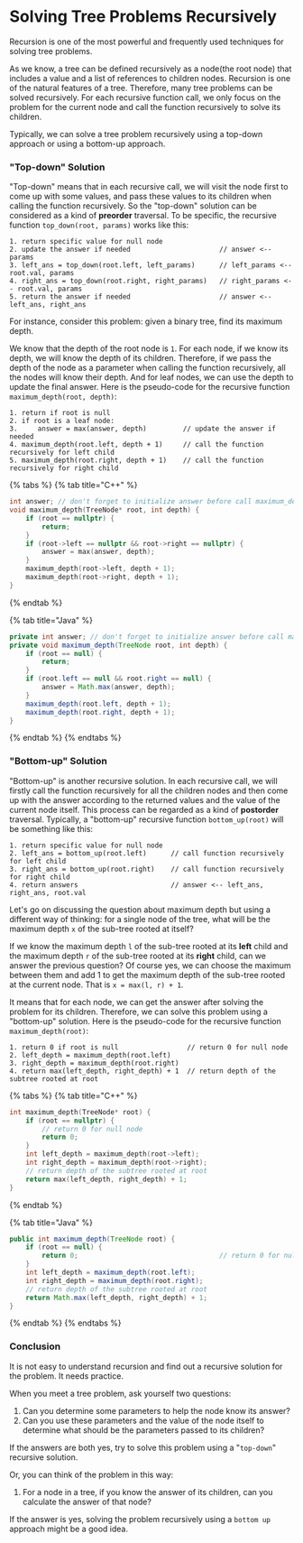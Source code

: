 # Solving Tree Problems Recursively

Recursion is one of the most powerful and frequently used techniques for solving tree problems.

As we know, a tree can be defined recursively as a node\(the root node\) that includes a value and a list of references to children nodes. Recursion is one of the natural features of a tree. Therefore, many tree problems can be solved recursively. For each recursive function call, we only focus on the problem for the current node and call the function recursively to solve its children.

Typically, we can solve a tree problem recursively using a top-down approach or using a bottom-up approach.

### "Top-down" Solution

 "Top-down" means that in each recursive call, we will visit the node first to come up with some values, and pass these values to its children when calling the function recursively. So the "top-down" solution can be considered as a kind of **preorder** traversal. To be specific, the recursive function `top_down(root, params)` works like this:

```text
1. return specific value for null node
2. update the answer if needed                      // answer <-- params
3. left_ans = top_down(root.left, left_params)      // left_params <-- root.val, params
4. right_ans = top_down(root.right, right_params)   // right_params <-- root.val, params
5. return the answer if needed                      // answer <-- left_ans, right_ans
```

For instance, consider this problem: given a binary tree, find its maximum depth.

We know that the depth of the root node is `1`. For each node, if we know its depth, we will know the depth of its children. Therefore, if we pass the depth of the node as a parameter when calling the function recursively, all the nodes will know their depth. And for leaf nodes, we can use the depth to update the final answer. Here is the pseudo-code for the recursive function `maximum_depth(root, depth)`:

```text
1. return if root is null
2. if root is a leaf node:
3.     answer = max(answer, depth)         // update the answer if needed
4. maximum_depth(root.left, depth + 1)     // call the function recursively for left child
5. maximum_depth(root.right, depth + 1)    // call the function recursively for right child
```

{% tabs %}
{% tab title="C++" %}
```cpp
int answer; // don't forget to initialize answer before call maximum_depth
void maximum_depth(TreeNode* root, int depth) {
    if (root == nullptr) {
        return;
    }
    if (root->left == nullptr && root->right == nullptr) {
        answer = max(answer, depth);
    }
    maximum_depth(root->left, depth + 1);
    maximum_depth(root->right, depth + 1);
}
```
{% endtab %}

{% tab title="Java" %}
```java
private int answer; // don't forget to initialize answer before call maximum_depth
private void maximum_depth(TreeNode root, int depth) {
    if (root == null) {
        return;
    }
    if (root.left == null && root.right == null) {
        answer = Math.max(answer, depth);
    }
    maximum_depth(root.left, depth + 1);
    maximum_depth(root.right, depth + 1);
}
```
{% endtab %}
{% endtabs %}

### "Bottom-up" Solution

 "Bottom-up" is another recursive solution. In each recursive call, we will firstly call the function recursively for all the children nodes and then come up with the answer according to the returned values and the value of the current node itself. This process can be regarded as a kind of **postorder** traversal. Typically, a "bottom-up" recursive function `bottom_up(root)` will be something like this:

```text
1. return specific value for null node
2. left_ans = bottom_up(root.left)      // call function recursively for left child
3. right_ans = bottom_up(root.right)    // call function recursively for right child
4. return answers                       // answer <-- left_ans, right_ans, root.val
```

Let's go on discussing the question about maximum depth but using a different way of thinking: for a single node of the tree, what will be the maximum depth `x` of the sub-tree rooted at itself?

If we know the maximum depth `l` of the sub-tree rooted at its **left** child and the maximum depth `r` of the sub\-tree rooted at its **right** child, can we answer the previous question? Of course yes, we can choose the maximum between them and add 1 to get the maximum depth of the sub-tree rooted at the current node. That is `x = max(l, r) + 1`.

It means that for each node, we can get the answer after solving the problem for its children. Therefore, we can solve this problem using a "bottom-up" solution. Here is the pseudo-code for the recursive function `maximum_depth(root)`:

```text
1. return 0 if root is null                 // return 0 for null node
2. left_depth = maximum_depth(root.left)
3. right_depth = maximum_depth(root.right)
4. return max(left_depth, right_depth) + 1  // return depth of the subtree rooted at root
```

{% tabs %}
{% tab title="C++" %}
```cpp
int maximum_depth(TreeNode* root) {
    if (root == nullptr) {
        // return 0 for null node
        return 0;                                 
    }
    int left_depth = maximum_depth(root->left);
    int right_depth = maximum_depth(root->right);
    // return depth of the subtree rooted at root
    return max(left_depth, right_depth) + 1;      
}
```
{% endtab %}

{% tab title="Java" %}
```java
public int maximum_depth(TreeNode root) {
    if (root == null) {
        return 0;                                   // return 0 for null node
    }
    int left_depth = maximum_depth(root.left);
    int right_depth = maximum_depth(root.right);
    // return depth of the subtree rooted at root
    return Math.max(left_depth, right_depth) + 1;   
}
```
{% endtab %}
{% endtabs %}

### Conclusion

 It is not easy to understand recursion and find out a recursive solution for the problem. It needs practice.

When you meet a tree problem, ask yourself two questions: 

1. Can you determine some parameters to help the node know its answer?
2. Can you use these parameters and the value of the node itself to determine what should be the parameters passed to its children? 

If the answers are both yes, try to solve this problem using a "`top-down`" recursive solution.

Or, you can think of the problem in this way: 

1. For a node in a tree, if you know the answer of its children, can you calculate the answer of that node?

If the answer is yes, solving the problem recursively using a `bottom up` approach might be a good idea.


